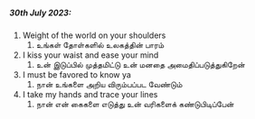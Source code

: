 ##### 30th July 2023:
1. Weight of the world on your shoulders
	1. உங்கள் தோள்களில் உலகத்தின் பாரம்
2. I kiss your waist and ease your mind
	1. உன் இடுப்பில் முத்தமிட்டு உன் மனதை அமைதிப்படுத்துகிறேன்
3. I must be favored to know ya
	1. நான் உங்களை அறிய விரும்பப்பட வேண்டும்
4. I take my hands and trace your lines
	1. நான் என் கைகளை எடுத்து உன் வரிகளைக் கண்டுபிடிப்பேன்